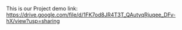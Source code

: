 This is our Project demo link:
https://drive.google.com/file/d/1FK7od8JR4T3T_QAutyqRjuqee_DFv-hX/view?usp=sharing
